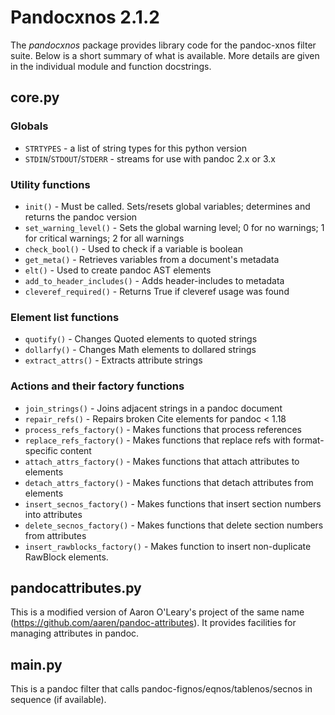 
Pandocxnos 2.1.2
================

The *pandocxnos* package provides library code for the pandoc-xnos filter suite.  Below is a short summary of what is available.  More details are given in the individual module and function docstrings.

[fignos]: https://github.com/tomduck/pandoc-fignos
[eqnos]: https://github.com/tomduck/pandoc-eqnos
[tablenos]: https://github.com/tomduck/pandoc-tablenos
[secnos]: https://github.com/tomduck/pandoc-tablenos
[pandoc]: http://pandoc.org/


core.py
-------

### Globals ###

  * `STRTYPES` - a list of string types for this python version
  * `STDIN`/`STDOUT`/`STDERR` - streams for use with pandoc 2.x or 3.x


### Utility functions ###

  * `init()` - Must be called.  Sets/resets global variables;
    determines and returns the pandoc version
  * `set_warning_level()` - Sets the global warning level;
    0 for no warnings; 1 for critical warnings; 2 for all warnings
  * `check_bool()` - Used to check if a variable is boolean
  * `get_meta()` - Retrieves variables from a document's metadata
  * `elt()` - Used to create pandoc AST elements
  * `add_to_header_includes()` - Adds header-includes to metadata
  * `cleveref_required()` - Returns True if cleveref usage was found


### Element list functions ###

  * `quotify()` - Changes Quoted elements to quoted strings
  * `dollarfy()` - Changes Math elements to dollared strings
  * `extract_attrs()` - Extracts attribute strings


### Actions and their factory functions ###

  * `join_strings()` - Joins adjacent strings in a pandoc document
  * `repair_refs()` - Repairs broken Cite elements for pandoc < 1.18
  * `process_refs_factory()` - Makes functions that process
                               references
  * `replace_refs_factory()` - Makes functions that replace refs with
                               format-specific content
  * `attach_attrs_factory()` - Makes functions that attach attributes
                               to elements
  * `detach_attrs_factory()` - Makes functions that detach attributes
                               from elements
  * `insert_secnos_factory()` - Makes functions that insert section
                                numbers into attributes
  * `delete_secnos_factory()` - Makes functions that delete section
                                numbers from attributes
  * `insert_rawblocks_factory()` - Makes function to insert
                                   non-duplicate RawBlock elements.


pandocattributes.py
-------------------

This is a modified version of Aaron O'Leary's project of the same name (https://github.com/aaren/pandoc-attributes).  It provides facilities for managing attributes in pandoc.


main.py
-------

This is a pandoc filter that calls pandoc-fignos/eqnos/tablenos/secnos in sequence (if available).
